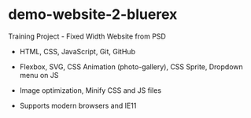 # demo-website-2-bluerex

Training Project - Fixed Width Website from PSD

- HTML, CSS, JavaScript, Git, GitHub

- Flexbox, SVG, CSS Animation (photo-gallery), CSS Sprite, Dropdown menu on JS

- Image optimization, Minify CSS and JS files

- Supports modern browsers and IE11
